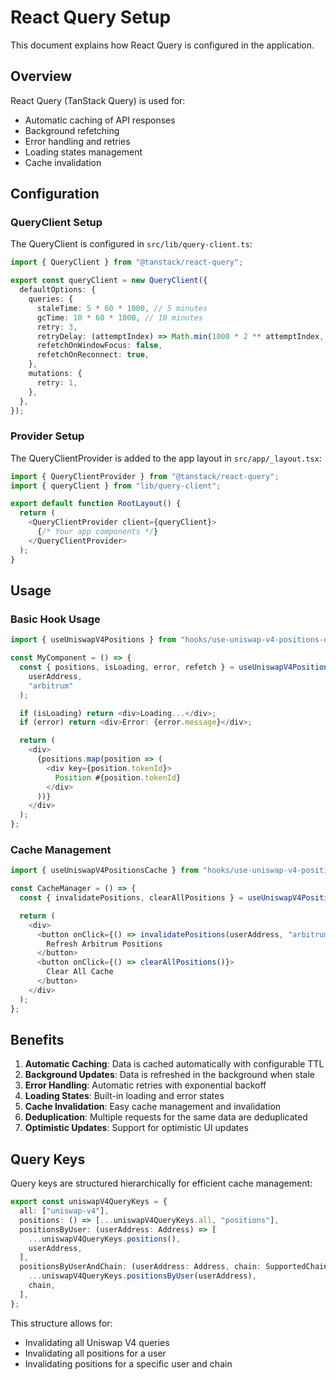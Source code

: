 # React Query Setup

This document explains how React Query is configured in the application.

## Overview

React Query (TanStack Query) is used for:

- Automatic caching of API responses
- Background refetching
- Error handling and retries
- Loading states management
- Cache invalidation

## Configuration

### QueryClient Setup

The QueryClient is configured in `src/lib/query-client.ts`:

```typescript
import { QueryClient } from "@tanstack/react-query";

export const queryClient = new QueryClient({
  defaultOptions: {
    queries: {
      staleTime: 5 * 60 * 1000, // 5 minutes
      gcTime: 10 * 60 * 1000, // 10 minutes
      retry: 3,
      retryDelay: (attemptIndex) => Math.min(1000 * 2 ** attemptIndex, 30000),
      refetchOnWindowFocus: false,
      refetchOnReconnect: true,
    },
    mutations: {
      retry: 1,
    },
  },
});
```

### Provider Setup

The QueryClientProvider is added to the app layout in `src/app/_layout.tsx`:

```typescript
import { QueryClientProvider } from "@tanstack/react-query";
import { queryClient } from "lib/query-client";

export default function RootLayout() {
  return (
    <QueryClientProvider client={queryClient}>
      {/* Your app components */}
    </QueryClientProvider>
  );
}
```

## Usage

### Basic Hook Usage

```typescript
import { useUniswapV4Positions } from "hooks/use-uniswap-v4-positions-query";

const MyComponent = () => {
  const { positions, isLoading, error, refetch } = useUniswapV4Positions(
    userAddress,
    "arbitrum"
  );

  if (isLoading) return <div>Loading...</div>;
  if (error) return <div>Error: {error.message}</div>;

  return (
    <div>
      {positions.map(position => (
        <div key={position.tokenId}>
          Position #{position.tokenId}
        </div>
      ))}
    </div>
  );
};
```

### Cache Management

```typescript
import { useUniswapV4PositionsCache } from "hooks/use-uniswap-v4-positions-query";

const CacheManager = () => {
  const { invalidatePositions, clearAllPositions } = useUniswapV4PositionsCache();

  return (
    <div>
      <button onClick={() => invalidatePositions(userAddress, "arbitrum")}>
        Refresh Arbitrum Positions
      </button>
      <button onClick={() => clearAllPositions()}>
        Clear All Cache
      </button>
    </div>
  );
};
```

## Benefits

1. **Automatic Caching**: Data is cached automatically with configurable TTL
2. **Background Updates**: Data is refreshed in the background when stale
3. **Error Handling**: Automatic retries with exponential backoff
4. **Loading States**: Built-in loading and error states
5. **Cache Invalidation**: Easy cache management and invalidation
6. **Deduplication**: Multiple requests for the same data are deduplicated
7. **Optimistic Updates**: Support for optimistic UI updates

## Query Keys

Query keys are structured hierarchically for efficient cache management:

```typescript
export const uniswapV4QueryKeys = {
  all: ["uniswap-v4"],
  positions: () => [...uniswapV4QueryKeys.all, "positions"],
  positionsByUser: (userAddress: Address) => [
    ...uniswapV4QueryKeys.positions(),
    userAddress,
  ],
  positionsByUserAndChain: (userAddress: Address, chain: SupportedChain) => [
    ...uniswapV4QueryKeys.positionsByUser(userAddress),
    chain,
  ],
};
```

This structure allows for:

- Invalidating all Uniswap V4 queries
- Invalidating all positions for a user
- Invalidating positions for a specific user and chain

